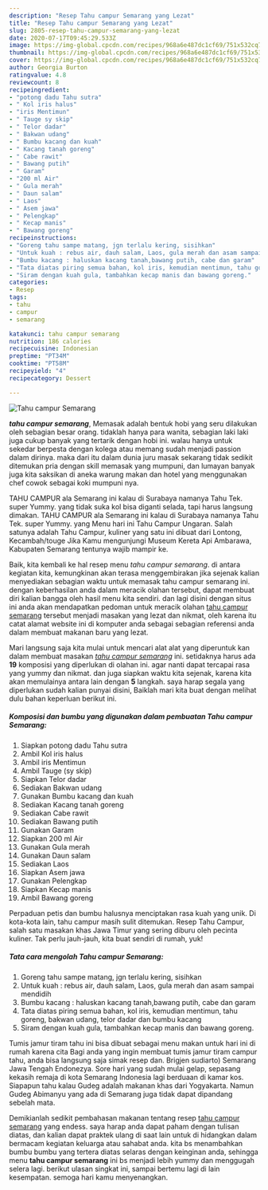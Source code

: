 ```yaml
---
description: "Resep Tahu campur Semarang yang Lezat"
title: "Resep Tahu campur Semarang yang Lezat"
slug: 2805-resep-tahu-campur-semarang-yang-lezat
date: 2020-07-17T09:45:29.533Z
image: https://img-global.cpcdn.com/recipes/968a6e487dc1cf69/751x532cq70/tahu-campur-semarang-foto-resep-utama.jpg
thumbnail: https://img-global.cpcdn.com/recipes/968a6e487dc1cf69/751x532cq70/tahu-campur-semarang-foto-resep-utama.jpg
cover: https://img-global.cpcdn.com/recipes/968a6e487dc1cf69/751x532cq70/tahu-campur-semarang-foto-resep-utama.jpg
author: Georgia Burton
ratingvalue: 4.8
reviewcount: 8
recipeingredient:
- "potong dadu Tahu sutra"
- " Kol iris halus"
- "iris Mentimun"
- " Tauge sy skip"
- " Telor dadar"
- " Bakwan udang"
- " Bumbu kacang dan kuah"
- " Kacang tanah goreng"
- " Cabe rawit"
- " Bawang putih"
- " Garam"
- "200 ml Air"
- " Gula merah"
- " Daun salam"
- " Laos"
- " Asem jawa"
- " Pelengkap"
- " Kecap manis"
- " Bawang goreng"
recipeinstructions:
- "Goreng tahu sampe matang, jgn terlalu kering, sisihkan"
- "Untuk kuah : rebus air, dauh salam, Laos, gula merah dan asam sampai mendidih"
- "Bumbu kacang : haluskan kacang tanah,bawang putih, cabe dan garam"
- "Tata diatas piring semua bahan, kol iris, kemudian mentimun, tahu goreng, bakwan udang, telor dadar dan bumbu kacang"
- "Siram dengan kuah gula, tambahkan kecap manis dan bawang goreng."
categories:
- Resep
tags:
- tahu
- campur
- semarang

katakunci: tahu campur semarang 
nutrition: 186 calories
recipecuisine: Indonesian
preptime: "PT34M"
cooktime: "PT58M"
recipeyield: "4"
recipecategory: Dessert

---
```



![Tahu campur Semarang](https://img-global.cpcdn.com/recipes/968a6e487dc1cf69/751x532cq70/tahu-campur-semarang-foto-resep-utama.jpg)

<b><i>tahu campur semarang</i></b>, Memasak adalah bentuk hobi yang seru dilakukan oleh sebagian besar orang. tidaklah hanya para wanita, sebagian laki laki juga cukup banyak yang tertarik dengan hobi ini. walau hanya untuk sekedar berpesta dengan kolega atau memang sudah menjadi passion dalam dirinya. maka dari itu dalam dunia juru masak sekarang tidak sedikit ditemukan pria dengan skill memasak yang mumpuni, dan lumayan banyak juga kita saksikan di aneka warung makan dan hotel yang menggunakan chef cowok sebagai koki mumpuni nya.

TAHU CAMPUR ala Semarang ini kalau di Surabaya namanya Tahu Tek. super Yummy. yang tidak suka kol bisa diganti selada, tapi harus langsung dimakan. TAHU CAMPUR ala Semarang ini kalau di Surabaya namanya Tahu Tek. super Yummy. yang Menu hari ini Tahu Campur Ungaran. Salah satunya adalah Tahu Campur, kuliner yang satu ini dibuat dari Lontong, Kecambah/touge Jika Kamu mengunjungi Museum Kereta Api Ambarawa, Kabupaten Semarang tentunya wajib mampir ke.

Baik, kita kembali ke hal resep menu <i>tahu campur semarang</i>. di antara kegiatan kita, kemungkinan akan terasa menggembirakan jika sejenak kalian menyediakan sebagian waktu untuk memasak tahu campur semarang ini. dengan keberhasilan anda dalam meracik olahan tersebut, dapat membuat diri kalian bangga oleh hasil menu kita sendiri. dan lagi disini dengan situs ini anda akan mendapatkan pedoman untuk meracik olahan <u>tahu campur semarang</u> tersebut menjadi masakan yang lezat dan nikmat, oleh karena itu catat alamat website ini di komputer anda sebagai sebagian referensi anda dalam membuat makanan baru yang lezat.


Mari langsung saja kita mulai untuk mencari alat alat yang diperuntuk kan dalam membuat masakan <u><i>tahu campur semarang</i></u> ini. setidaknya harus ada <b>19</b> komposisi yang diperlukan di olahan ini. agar nanti dapat tercapai rasa yang yummy dan nikmat. dan juga siapkan waktu kita sejenak, karena kita akan memulainya antara lain dengan <b>5</b> langkah. saya harap segala yang diperlukan sudah kalian punyai disini, Baiklah mari kita buat dengan melihat dulu bahan keperluan berikut ini.

<!--inarticleads1-->

##### Komposisi dan bumbu yang digunakan dalam pembuatan Tahu campur Semarang:

1. Siapkan potong dadu Tahu sutra
1. Ambil  Kol iris halus
1. Ambil iris Mentimun
1. Ambil  Tauge (sy skip)
1. Siapkan  Telor dadar
1. Sediakan  Bakwan udang
1. Gunakan  Bumbu kacang dan kuah
1. Sediakan  Kacang tanah goreng
1. Sediakan  Cabe rawit
1. Sediakan  Bawang putih
1. Gunakan  Garam
1. Siapkan 200 ml Air
1. Gunakan  Gula merah
1. Gunakan  Daun salam
1. Sediakan  Laos
1. Siapkan  Asem jawa
1. Gunakan  Pelengkap
1. Siapkan  Kecap manis
1. Ambil  Bawang goreng


Perpaduan petis dan bumbu halusnya menciptakan rasa kuah yang unik. Di kota-kota lain, tahu campur masih sulit ditemukan. Resep Tahu Campur, salah satu masakan khas Jawa Timur yang sering diburu oleh pecinta kuliner. Tak perlu jauh-jauh, kita buat sendiri di rumah, yuk! 

<!--inarticleads2-->

##### Tata cara mengolah Tahu campur Semarang:

1. Goreng tahu sampe matang, jgn terlalu kering, sisihkan
1. Untuk kuah : rebus air, dauh salam, Laos, gula merah dan asam sampai mendidih
1. Bumbu kacang : haluskan kacang tanah,bawang putih, cabe dan garam
1. Tata diatas piring semua bahan, kol iris, kemudian mentimun, tahu goreng, bakwan udang, telor dadar dan bumbu kacang
1. Siram dengan kuah gula, tambahkan kecap manis dan bawang goreng.


Tumis jamur tiram tahu ini bisa dibuat sebagai menu makan untuk hari ini di rumah karena cita Bagi anda yang ingin membuat tumis jamur tiram campur tahu, anda bisa langsung saja simak resep dan. Brigjen sudiarto) Semarang Jawa Tengah Endonezya. Sore hari yang sudah mulai gelap, sepasang kekasih remaja di kota Semarang Indonesia lagi berduaan di kamar kos. Siapapun tahu kalau Gudeg adalah makanan khas dari Yogyakarta. Namun Gudeg Abimanyu yang ada di Semarang juga tidak dapat dipandang sebelah mata. 

Demikianlah sedikit pembahasan makanan tentang resep <u>tahu campur semarang</u> yang endess. saya harap anda dapat paham dengan tulisan diatas, dan kalian dapat praktek ulang di saat lain untuk di hidangkan dalam bermacam kegiatan keluarga atau sahabat anda. kita bs menambahkan bumbu bumbu yang tertera diatas selaras dengan keinginan anda, sehingga menu <b>tahu campur semarang</b> ini bs menjadi lebih yummy dan menggugah selera lagi. berikut ulasan singkat ini, sampai bertemu lagi di lain kesempatan. semoga hari kamu menyenangkan.
